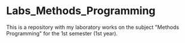 # Labs_Methods_Programming

This is a repository with my laboratory works on the subject "Methods Programming" for the 1st semester (1st year).

